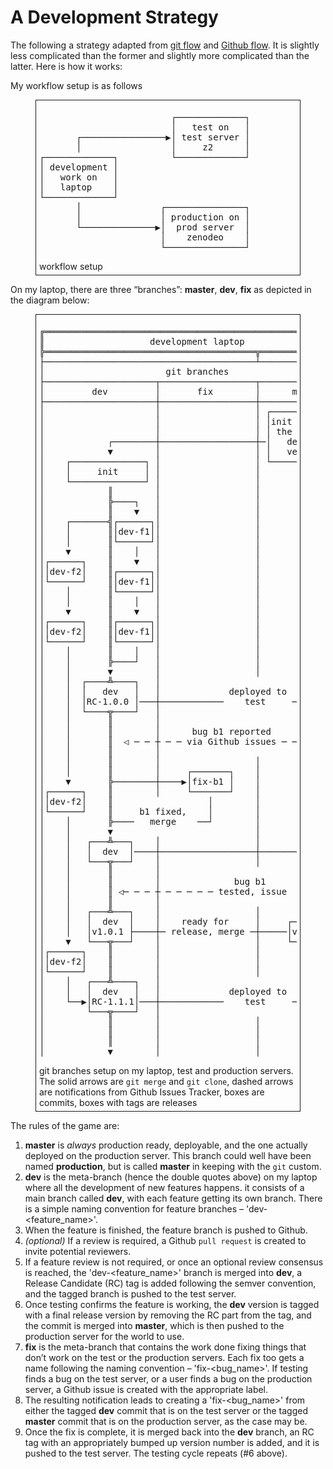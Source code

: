 # A Development Strategy

The following a strategy adapted from [git flow](https://nvie.com/posts/a-successful-git-branching-model/) and [Github flow](http://scottchacon.com/2011/08/31/github-flow.html). It is slightly less complicated than the former and slightly more complicated than the latter. Here is how it works:

My workflow setup is as follows

<figure style="border: 1px solid; padding: 5px;">
<pre class="diagram">
                         ┌─────────────┐  
                         │   test on   │  
       ┌────────────────▶│ test server │  
       │                 │     z2      │  
┌─────────────┐          └─────────────┘  
│ development │                         
│   work on   │                         
│   laptop    │                         
└─────────────┘                         
       │               ┌───────────────┐
       │               │ production on │
       └──────────────▶│  prod server  │
                       │    zenodeo    │
                       └───────────────┘
</pre>
    <figcaption>workflow setup</figcaption>
</figure>

On my laptop, there are three “branches”: **master**, **dev**, **fix** as depicted in the diagram below:

<figure style="border: 1px solid; padding: 5px;">
<pre class="diagram">
╔═══════════════════════════════════════════════════════════╦══════════════════╦══════════════════╗
║                    development laptop                     ║   test server    ║production server ║
╠════════════════════════════════════════╦══════════════════╬══════════════════╬══════════════════╣
├────────────────────────────────────────┴──────────────────┤                  │                  │
│                       git branches                        │                  │                  │
├─────────────────────┬──────────────────┬──────────────────┤                  │                  │
│         dev         │       fix        │      master      │                  │                  │
├─────────────────────┼──────────────────┼──────────────────┤                  │                  │
│                     │                  │ ┌──────────────┐ │                  │                  │
│                     │                  │ │init (could be│ │                  │                  │
│                     │                  │ │ the current  │ │                  │                  │
│            ┌────────┼──────────────────┼─│   deployed   │ │                  │                  │
│            ▼        │                  │ │   version)   │ │                  │                  │
│    ┌──────────────┐ │                  │ └──────────────┘ │                  │                  │
│    │     init     │ │                  │         ║        │                  │                  │
│    └──────────────┘ │                  │         ║        │                  │                  │
│            ║        │                  │         ║        │                  │                  │
│            ╠────┐   │                  │         ║        │                  │                  │
│            ║    ▼   │                  │         ║        │                  │                  │
│    ┌───────╣┌──────┐│                  │         ║        │                  │                  │
│    │       ║│dev-f1││                  │         ║        │                  │                  │
│    │       ║└──────┘│                  │         ║        │                  │                  │
│    ▼       ║    │   │                  │         ║        │                  │                  │
│┌──────┐    ║    ▼   │                  │         ║        │                  │                  │
││dev-f2│    ║┌──────┐│                  │         ║        │                  │                  │
│└──────┘    ║│dev-f1││                  │         ║        │                  │                  │
│    │       ║└──────┘│                  │         ║        │                  │                  │
│    │       ║    │   │                  │         ║        │                  │                  │
│    ▼       ║    ▼   │                  │         ║        │                  │                  │
│┌──────┐    ║┌──────┐│                  │         ║        │                  │                  │
││dev-f2│    ║│dev-f1││                  │         ║        │                  │                  │
│└──────┘    ║└──────┘│                  │         ║        │                  │                  │
│    │       ║    │   │                  │         ║        │                  │                  │
│    │       ╠────┘   │                  │         ║        │                  │                  │
│    │       ▼        │                  │         ║        │                  │                  │
│    │  ┌────╩────┐   │                            ║        │    ┌──────────┐  │                  │
│    │  │   dev   │   │             deployed to    ║        │    │test with │  │                  │
│    │  │RC-1.0.0 │───┼────────────    test     ───╬────────┼────▶    f1    │  │                  │
│    │  └────╦────┘   │                            ║        │    │ RC-1.0.0 │  │                  │
│    │       ║        │                            ║        │    └──────────┘  │                  │
│    │       ║        │      bug b1 reported       ║        │          │       │                  │
│    │       ║  ◁ ─ ─ ┼ ─ ─ via Github issues ─ ─ ─║─ ─ ─ ─ ┼ ─ ─ ─ ─ ─        │                  │
│    │       ║        │                            ║        │                  │                  │
│    │       ║        │                  │         ║        │                  │                  │
│    │       ║        │     ┌───────┐    │         ║        │                  │                  │
│    ▼       ╠────────┼────▶│fix-b1 │    │         ║        │                  │                  │
│┌──────┐    ║        │     └───────┘    │         ║        │                  │                  │
││dev-f2│    ║                  │        │         ║        │                  │                  │
│└──────┘    ║     b1 fixed,    │        │         ║        │                  │                  │
│    │       ╠────   merge    ──┘        │         ║        │                  │                  │
│    │       ▼                           │         ║        │  ┌────────────┐  │                  │
│    │   ┌───╩───┐    │                  │         ║        │  │test(f1) b1 │  │                  │
│    │   │  dev  │────┼──────────────────┼─────────╬────────┼──┼▶  fixed    │  │                  │
│    │   └───╦───┘    │                  │         ║        │  │  RC-1.0.1  │  │                  │
│    │       ║        │                            ║        │  └────────────┘  │                  │
│    │       ║        │              bug b1        ║        │         │        │                  │
│    │       ║ ◁─ ─ ─ ┼ ─ ─ ─ ─ ─ tested, issue  ─ ╬ ─ ─ ─ ─│─ ─ ─ ─ ─         │                  │
│    │       ║        │                            ║        │                  │                  │
│    │   ┌───╩───┐    │                  │         ║        │                  │                  │
│    │   │  dev  │    │    ready for     │     ┌───╩───┐    │   deployed to    │    ┌───────┐     │
│    │   │v1.0.1 ├────┼─ release, merge ─┼─────│v1.0.1 ├────┼── production  ───┼────▶v1.0.1 │     │
│    ▼   └───╦───┘    │                  │     └───╦───┘    │                  │    └───────┘     │
│┌──────┐    ║        │                  │         ║        │                  │                  │
││dev-f2│    ║        │                  │         ║        │                  │                  │
│└──────┘    ║        │                  │         ║        │                  │                  │
│    │   ┌───╩────┐   │                            ║        │   ┌──────────┐   │                  │
│    │   │  dev   │   │             deployed to    ║        │   │test with │   │                  │
│    └──▶│RC-1.1.1│───┼────────────    test     ───╬────────┼──▶│    f2    │   │                  │
│        └───╦────┘   │                            ║        │   │ RC-1.1.1 │   │                  │
│            ║        │                  │         ║        │   └──────────┘   │                  │
│            ║        │                  │         ║        │                  │                  │
│            ║        │                  │         ║        │                  │                  │
│            ▼        │                  │         ▼        │                  │                  │
</pre>
    <figcaption>git branches setup on my laptop, test and production servers. The solid arrows are <code>git merge</code> and <code>git clone</code>, dashed arrows are notifications from Github Issues Tracker, boxes are commits, boxes with tags are releases</figcaption>
</figure>

The rules of the game are:

1. **master** is *always* production ready, deployable, and the one actually deployed on the production server. This branch could well have been named **production**, but is called **master** in keeping with the `git` custom.
2. **dev** is the meta-branch (hence the double quotes above) on my laptop where all the development of new features happens. it consists of a main branch called **dev**, with each feature getting its own branch. There is a simple naming convention for feature branches – 'dev-<feature_name>'. 
3. When the feature is finished, the feature branch is pushed to Github.
4. *(optional)* If a review is required, a Github `pull request` is created to invite potential reviewers.
5. If a feature review is not required, or once an optional review consensus is reached, the 'dev-<feature_name>' branch is merged into **dev**, a Release Candidate (RC) tag is added following the semver convention, and the tagged branch is pushed to the test server.
6. Once testing confirms the feature is working, the **dev** version is tagged with a final release version by removing the RC part from the tag, and the commit is merged into **master**, which is then pushed to the production server for the world to use.
7. **fix** is the meta-branch that contains the work done fixing things that don’t work on the test or the production servers. Each fix too gets a name following the naming convention – 'fix-<bug_name>'. If testing finds a bug on the test server, or a user finds a bug on the production server, a Github issue is created with the appropriate label. 
8. The resulting notification leads to creating a 'fix-<bug_name>' from either the tagged **dev** commit that is on the test server or the tagged **master** commit that is on the production server, as the case may be. 
9. Once the fix is complete, it is merged back into the **dev** branch, an RC tag with an appropriately bumped up version number is added, and it is pushed to the test server. The testing cycle repeats (#6 above).